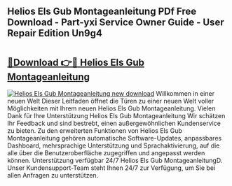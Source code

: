 ## Helios Els Gub Montageanleitung PDf Free Download - Part-yxi Service Owner Guide - User Repair Edition Un9g4

# <h2><a href="http://df8050n.blite.top/?on=Helios+Els+Gub+Montageanleitung">🔗Download 👉🔴 Helios Els Gub Montageanleitung</a></h2>

[![Helios Els Gub Montageanleitung new download](https://i.imgur.com/lujVjoI.png)](http://df8050n.blite.top/?on=Helios+Els+Gub+Montageanleitung)
Willkommen in einer neuen Welt Dieser Leitfaden öffnet die Türen zu einer neuen Welt voller Möglichkeiten mit Ihrem neuen Helios Els Gub Montageanleitung. Vielen Dank für Ihre Unterstützung Helios Els Gub Montageanleitung Wir schätzen Ihr Feedback und sind bestrebt, einen außergewöhnlichen Kundenservice zu bieten. Zu den erweiterten Funktionen von Helios Els Gub Montageanleitung gehören automatische Software-Updates, anpassbares Dashboard, mehrsprachige Unterstützung und Sprachaktivierung, auf die alle über die Benutzeroberfläche zugegriffen und angepasst werden können. Unterstützung verfügbar 24/7 Helios Els Gub MontageanleitungD. Unser Kundensupport-Team steht Ihnen 24/7 zur Verfügung, um Sie bei allen Anfragen zu unterstützen.
